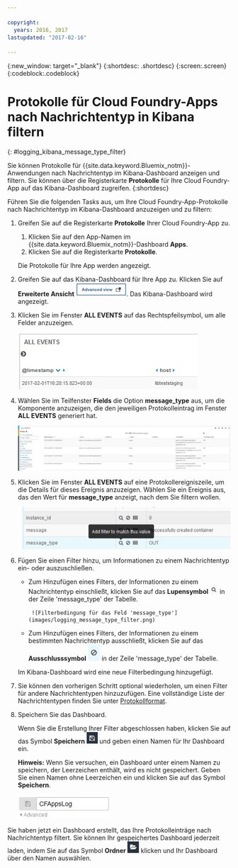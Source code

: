 ```yaml
---

copyright:
  years: 2016, 2017
lastupdated: "2017-02-16"

---
```



{:new_window: target="_blank"}
{:shortdesc: .shortdesc}
{:screen:.screen}
{:codeblock:.codeblock}


# Protokolle für Cloud Foundry-Apps nach Nachrichtentyp in Kibana filtern
<!-- for example, Uploading your data -->
{: #logging_kibana_message_type_filter}
<!-- Provide an appropriate ID above -->

Sie können Protokolle für {{site.data.keyword.Bluemix_notm}}-Anwendungen nach Nachrichtentyp im Kibana-Dashboard anzeigen und filtern. Sie können über die Registerkarte **Protokolle** für Ihre Cloud Foundry-App auf das Kibana-Dashboard zugreifen. 
{:shortdesc}

<!-- Include a sentence to briefly introduce the steps/subtopics. Example: -->
Führen Sie die folgenden Tasks aus, um Ihre Cloud Foundry-App-Protokolle nach Nachrichtentyp im Kibana-Dashboard anzuzeigen und zu filtern:

1. Greifen Sie auf die Registerkarte **Protokolle** Ihrer Cloud Foundry-App zu. 

    1. Klicken Sie auf den App-Namen im {{site.data.keyword.Bluemix_notm}}-Dashboard **Apps**.
    2. Klicken Sie auf die Registerkarte **Protokolle**. 
    
    Die Protokolle für Ihre App werden angezeigt.

2. Greifen Sie auf das Kibana-Dashboard für Ihre App zu. Klicken Sie auf **Erweiterte Ansicht** ![Link für erweiterte Ansicht](images/logging_advanced_view.jpg). Das Kibana-Dashboard wird angezeigt.

3. Klicken Sie im Fenster **ALL EVENTS** auf das Rechtspfeilsymbol, um alle Felder anzuzeigen. 

    ![Fenster 'All Events' mit dem Rechtspfeilsymbol](images/logging_all_events_no_fields.jpg)

4. Wählen Sie im Teilfenster **Fields** die Option **message_type** aus, um die Komponente anzuzeigen, die den jeweiligen Protokolleintrag im Fenster **ALL EVENTS** generiert hat.

    ![Fenster 'All Events' mit ausgewähltem Feld 'message_type'](images/logging_message_type.png)

5. Klicken Sie im Fenster **ALL EVENTS** auf eine Protokollereigniszeile, um die Details für dieses Ereignis anzuzeigen. Wählen Sie ein Ereignis aus, das den Wert für **message_type** anzeigt, nach dem Sie filtern wollen.

    ![Fenster 'All Events' mit Details für ein ausgewähltes Protokollereignis](images/logging_message_type_add_filter.png)

6. Fügen Sie einen Filter hinzu, um Informationen zu einem Nachrichtentyp ein- oder auszuschließen. 

    * Zum Hinzufügen eines Filters, der Informationen zu einem Nachrichtentyp einschließt, klicken Sie auf das **Lupensymbol** ![Lupensymbol](images/logging_magnifying_glass.jpg) in der Zeile 'message_type' der Tabelle. 
    
           ![Filterbedingung für das Feld 'message_type'](images/logging_message_type_filter.png)
    
    * Zum Hinzufügen eines Filters, der Informationen zu einem bestimmten Nachrichtentyp ausschließt, klicken Sie auf das **Ausschlusssymbol** ![Ausschlusssymbol](images/logging_exclusion_icon.png) in der Zeile 'message_type' der Tabelle. 
    
    Im Kibana-Dashboard wird eine neue Filterbedingung hinzugefügt.

7. Sie können den vorherigen Schritt optional wiederholen, um einen Filter für andere Nachrichtentypen hinzuzufügen. Eine vollständige Liste der Nachrichtentypen finden Sie unter [Protokollformat](../logging_view_kibana3.html#kibana_log_format_cf).

9. Speichern Sie das Dashboard.    
        
    Wenn Sie die Erstellung Ihrer Filter abgeschlossen haben, klicken Sie auf das Symbol **Speichern** ![Symbol für Speichern](images/logging_save.jpg) und geben einen Namen für Ihr Dashboard ein. 
      
    **Hinweis:** Wenn Sie versuchen, ein Dashboard unter einem Namen zu speichern, der Leerzeichen enthält, wird es nicht gespeichert. Geben Sie einen Namen ohne Leerzeichen ein und klicken Sie auf das Symbol **Speichern**.
    
    ![Name zum Speichern des Dashboards](images/logging_save_dashboard.jpg)

Sie haben jetzt ein Dashboard erstellt, das Ihre Protokolleinträge nach Nachrichtentyp filtert. Sie können Ihr gespeichertes Dashboard jederzeit laden, indem Sie auf das Symbol **Ordner** ![Ordnersymbol](images/logging_folder.jpg) klicken und Ihr Dashboard über den Namen auswählen.
